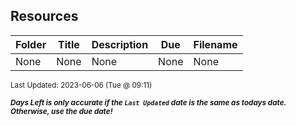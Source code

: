 ## Resources

| Folder | Title | Description | Due | Filename |
|-----|-----|-----|-----|-----|
| None | None | None | None | None |

<sup>Last Updated: 2023-06-06 (Tue @ 09:11)</sup> 

<sup>***Days Left is only accurate if the `Last Updated` date is the same as todays date. Otherwise, use the due date!***</sup> 